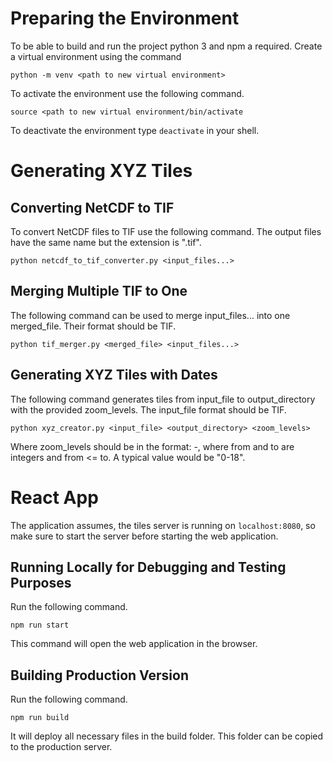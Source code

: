 # Preparing the Environment

To be able to build and run the project python 3 and npm a required. Create a virtual environment using the command

`python -m venv <path to new virtual environment>`

To activate the environment use the following command.

`source <path to new virtual environment/bin/activate`

To deactivate the environment type `deactivate` in your shell.

# Generating XYZ Tiles

## Converting NetCDF to TIF

To convert NetCDF files to TIF use the following command. The output files have the same name but the extension is ".tif".

`python netcdf_to_tif_converter.py <input_files...>`

## Merging Multiple TIF to One

The following command can be used to merge input_files... into one merged_file. Their format should be TIF. 

`python tif_merger.py <merged_file> <input_files...>`

## Generating XYZ Tiles with Dates

The following command generates tiles from input_file to output_directory with the provided zoom_levels. The input_file format should be TIF.

`python xyz_creator.py <input_file> <output_directory> <zoom_levels>`

Where zoom_levels should be in the format: <from>-<to>, where from and to are integers and from <= to. A typical value would be "0-18".

# React App

The application assumes, the tiles server is running on `localhost:8080`, so make sure to start the server before starting the web application. 

## Running Locally for Debugging and Testing Purposes

Run the following command.

`npm run start`

This command will open the web application in the browser.

## Building Production Version

Run the following command.

`npm run build`

It will deploy all necessary files in the build folder. This folder can be copied to the production server.